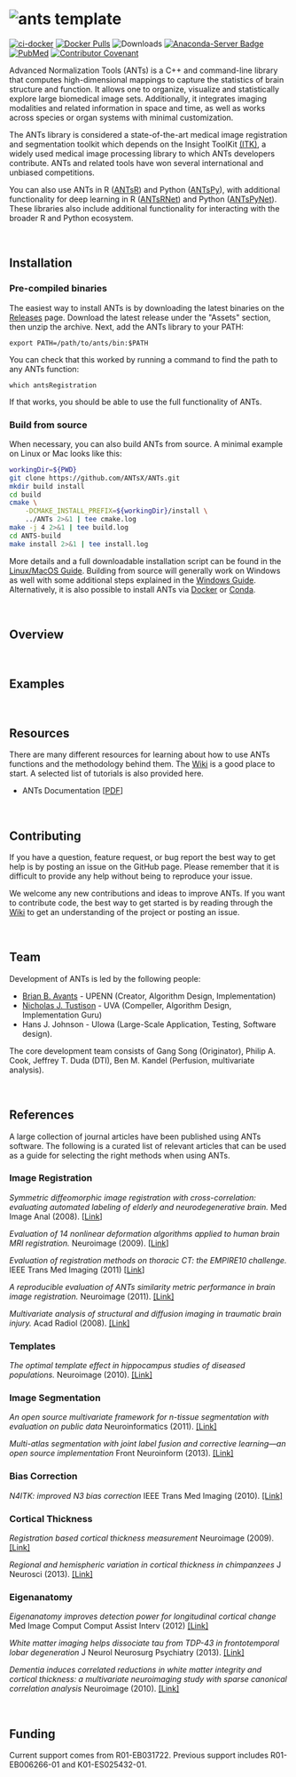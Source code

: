 ![ants template](http://i.imgur.com/mLZ71Ai.png)
=========================================================
[![ci-docker](https://github.com/ANTsX/ANTs/actions/workflows/ci-docker.yml/badge.svg)](https://github.com/ANTsX/ANTs/actions/workflows/ci-docker.yml)
[![Docker Pulls](https://img.shields.io/docker/pulls/antsx/ants.svg)](https://hub.docker.com/repository/docker/antsx/ants)
![Downloads](https://img.shields.io/github/downloads/antsx/ants/total)
[![Anaconda-Server Badge](https://anaconda.org/aramislab/ants/badges/version.svg)](https://anaconda.org/aramislab/ants)
[![PubMed](https://img.shields.io/badge/ANTsX_paper-Open_Access-8DABFF?logo=pubmed)](https://pubmed.ncbi.nlm.nih.gov/33907199/)
[![Contributor Covenant](https://img.shields.io/badge/Contributor%20Covenant-v2.0%20adopted-ff69b4.svg)](code_of_conduct.md)

Advanced Normalization Tools (ANTs) is a C++ and command-line library that computes high-dimensional mappings to capture the statistics of brain structure and function. It allows one to organize, visualize and statistically explore large biomedical image sets. Additionally, it integrates imaging modalities and related information in space and time, as well as works across species or organ systems with minimal customization. 

The ANTs library is considered a state-of-the-art medical image registration and segmentation toolkit which depends on the Insight ToolKit [(ITK)](http://www.itk.org), a widely used medical image processing library to which ANTs developers contribute. ANTs and related tools have won several international and unbiased competitions.

You can also use ANTs in R ([ANTsR](https://github.com/antsx/antsr)) and Python ([ANTsPy](https://github.com/antsx/antsr)), with additional functionality for deep learning in R ([ANTsRNet](https://github.com/antsx/antsrnet)) and Python ([ANTsPyNet](https://github.com/antsx/antspynet)). These libraries also include additional functionality for interacting with the broader R and Python ecosystem.

<br />

## Installation

### Pre-compiled binaries

The easiest way to install ANTs is by downloading the latest binaries on the [Releases](https://github.com/ANTsX/ANTs/releases) page. Download the latest release under the "Assets" section, then unzip the archive. Next, add the ANTs library to your PATH:

```
export PATH=/path/to/ants/bin:$PATH
```

You can check that this worked by running a command to find the path to any ANTs function:

```
which antsRegistration
```

If that works, you should be able to use the full functionality of ANTs.

### Build from source

When necessary, you can also build ANTs from source. A minimal example on Linux or Mac looks like this:

```bash
workingDir=${PWD}
git clone https://github.com/ANTsX/ANTs.git
mkdir build install
cd build
cmake \
    -DCMAKE_INSTALL_PREFIX=${workingDir}/install \
    ../ANTs 2>&1 | tee cmake.log
make -j 4 2>&1 | tee build.log
cd ANTS-build
make install 2>&1 | tee install.log
```

More details and a full downloadable installation script can be found in the [Linux/MacOS Guide](https://github.com/ANTsX/ANTs/wiki/Compiling-ANTs-on-Linux-and-Mac-OS). Building from source will generally work on Windows as well with some additional steps explained in the [Windows Guide](https://github.com/ANTsX/ANTs/wiki/Compiling-ANTs-on-Windows-10). Alternatively, it is also possible to install ANTs via [Docker](https://hub.docker.com/r/antsx/ants) or [Conda](https://anaconda.org/aramislab/ants).

<br />

## Overview

<br />

## Examples

<br />

## Resources

There are many different resources for learning about how to use ANTs functions and the methodology behind them. The [Wiki](https://github.com/ANTsX/ANTs/wiki) is a good place to start. A selected list of tutorials is also provided here.

- ANTs Documentation [[PDF](https://github.com/stnava/ANTsDoc/blob/master/ants2.pdf)]

<br />

## Contributing

If you have a question, feature request, or bug report the best way to get help is by posting an issue on the GitHub page. Please remember that it is difficult to provide any help without being to reproduce your issue.

We welcome any new contributions and ideas to improve ANTs. If you want to contribute code, the best way to get started is by reading through the [Wiki](https://github.com/ANTsX/ANTs/wiki) to get an understanding of the project or posting an issue.

<br />

## Team

Development of ANTs is led by the following people:

- [Brian B. Avants](http://stnava.github.io/Resume/) - UPENN (Creator, Algorithm Design, Implementation)
- [Nicholas J. Tustison](http://ntustison.github.io/CV/) - UVA (Compeller, Algorithm Design, Implementation Guru)
- Hans J. Johnson - UIowa (Large-Scale Application, Testing, Software design). 

The core development team consists of Gang Song (Originator), Philip A. Cook, Jeffrey T. Duda (DTI), Ben M. Kandel (Perfusion, multivariate analysis).

<br />

## References

A large collection of journal articles have been published using ANTs software. The following is a curated list of relevant articles that can be used as a guide for selecting the right methods when using ANTs.

### Image Registration

<i>Symmetric diffeomorphic image registration with cross-correlation: evaluating automated labeling of elderly and neurodegenerative brain.</i>  Med Image Anal (2008). [[Link](http://www.ncbi.nlm.nih.gov/pubmed/17659998)]

<i>Evaluation of 14 nonlinear deformation algorithms applied to human brain MRI registration.</i> Neuroimage (2009). [[Link](http://www.ncbi.nlm.nih.gov/pubmed/19195496)]

<i>Evaluation of registration methods on thoracic CT: the EMPIRE10 challenge.</i> IEEE Trans Med Imaging (2011) [[Link](http://www.ncbi.nlm.nih.gov/pubmed/21632295)]

<i>A reproducible evaluation of ANTs similarity metric performance in brain image registration.</i> Neuroimage (2011). [[Link]](https://pubmed.ncbi.nlm.nih.gov/20851191/)

<i>Multivariate analysis of structural and diffusion imaging in traumatic brain injury.</i> Acad Radiol (2008). [[Link]](http://www.ncbi.nlm.nih.gov/pubmed/18995188)

### Templates

<i>The optimal template effect in hippocampus studies of diseased populations.</i> Neuroimage (2010). [[Link]](https://pubmed.ncbi.nlm.nih.gov/19818860/)

### Image Segmentation

<i>An open source multivariate framework for n-tissue segmentation with evaluation on public data</i> Neuroinformatics (2011). [[Link]](http://www.ncbi.nlm.nih.gov/pubmed/21373993)

<i>Multi-atlas segmentation with joint label fusion and corrective learning—an open source implementation</i> Front Neuroinform (2013). [[Link]](https://www.frontiersin.org/articles/10.3389/fninf.2013.00027/full)

### Bias Correction

<i>N4ITK: improved N3 bias correction</i> IEEE Trans Med Imaging (2010). [[Link]](http://www.ncbi.nlm.nih.gov/pubmed/20378467)

### Cortical Thickness

<i>Registration based cortical thickness measurement</i> Neuroimage (2009). [[Link]](http://www.ncbi.nlm.nih.gov/pubmed/19150502)

<i>Regional and hemispheric variation in cortical thickness in chimpanzees</i> J Neurosci (2013). [[Link]](http://www.ncbi.nlm.nih.gov/pubmed/23516289)

### Eigenanatomy 

<i>Eigenanatomy improves detection power for longitudinal cortical change</i> Med Image Comput Comput Assist Interv (2012) [[Link]](http://www.ncbi.nlm.nih.gov/pubmed/23286132)

<i>White matter imaging helps dissociate tau from TDP-43 in frontotemporal lobar degeneration</i> J Neurol Neurosurg Psychiatry (2013). [[Link]](https://pubmed.ncbi.nlm.nih.gov/23475817/)

<i>Dementia induces correlated reductions in white matter integrity and cortical thickness: a multivariate neuroimaging study with sparse canonical correlation analysis</i> Neuroimage (2010). [[Link]](https://pubmed.ncbi.nlm.nih.gov/20083207/)

<br />

## Funding

Current support comes from R01-EB031722. Previous support includes R01-EB006266-01 and K01-ES025432-01.
